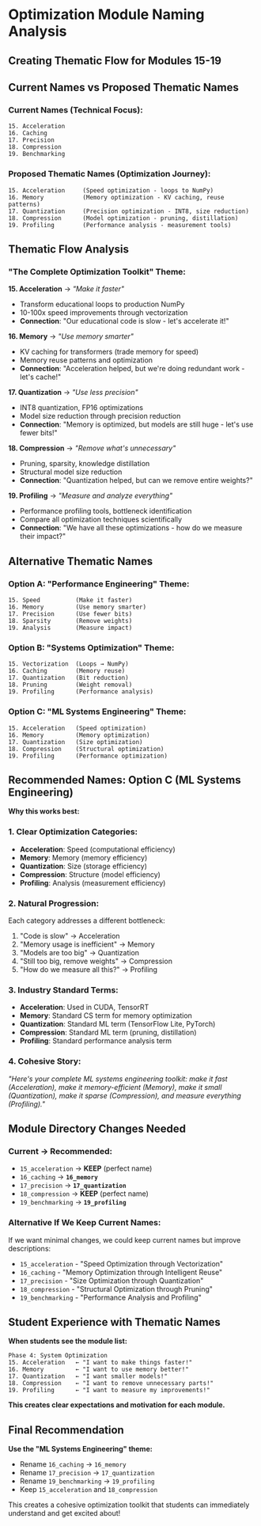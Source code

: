 # Optimization Module Naming Analysis
## Creating Thematic Flow for Modules 15-19

## Current Names vs Proposed Thematic Names

### **Current Names (Technical Focus):**
```
15. Acceleration  
16. Caching
17. Precision
18. Compression
19. Benchmarking
```

### **Proposed Thematic Names (Optimization Journey):**
```
15. Acceleration     (Speed optimization - loops to NumPy)
16. Memory           (Memory optimization - KV caching, reuse patterns)  
17. Quantization     (Precision optimization - INT8, size reduction)
18. Compression      (Model optimization - pruning, distillation) 
19. Profiling        (Performance analysis - measurement tools)
```

## Thematic Flow Analysis

### **"The Complete Optimization Toolkit" Theme:**

**15. Acceleration** → *"Make it faster"*
- Transform educational loops to production NumPy
- 10-100x speed improvements through vectorization
- **Connection**: "Our educational code is slow - let's accelerate it!"

**16. Memory** → *"Use memory smarter"* 
- KV caching for transformers (trade memory for speed)
- Memory reuse patterns and optimization
- **Connection**: "Acceleration helped, but we're doing redundant work - let's cache!"

**17. Quantization** → *"Use less precision"*
- INT8 quantization, FP16 optimizations  
- Model size reduction through precision reduction
- **Connection**: "Memory is optimized, but models are still huge - let's use fewer bits!"

**18. Compression** → *"Remove what's unnecessary"*
- Pruning, sparsity, knowledge distillation
- Structural model size reduction
- **Connection**: "Quantization helped, but can we remove entire weights?"

**19. Profiling** → *"Measure and analyze everything"*
- Performance profiling tools, bottleneck identification
- Compare all optimization techniques scientifically
- **Connection**: "We have all these optimizations - how do we measure their impact?"

## Alternative Thematic Names

### **Option A: "Performance Engineering" Theme:**
```
15. Speed          (Make it faster)
16. Memory         (Use memory smarter)  
17. Precision      (Use fewer bits)
18. Sparsity       (Remove weights)
19. Analysis       (Measure impact)
```

### **Option B: "Systems Optimization" Theme:**
```  
15. Vectorization  (Loops → NumPy)
16. Caching        (Memory reuse)
17. Quantization   (Bit reduction)
18. Pruning        (Weight removal) 
19. Profiling      (Performance analysis)
```

### **Option C: "ML Systems Engineering" Theme:**
```
15. Acceleration   (Speed optimization)
16. Memory         (Memory optimization)
17. Quantization   (Size optimization)
18. Compression    (Structural optimization)
19. Profiling      (Performance optimization)
```

## Recommended Names: Option C (ML Systems Engineering)

**Why this works best:**

### **1. Clear Optimization Categories:**
- **Acceleration**: Speed (computational efficiency)
- **Memory**: Memory (memory efficiency)  
- **Quantization**: Size (storage efficiency)
- **Compression**: Structure (model efficiency)
- **Profiling**: Analysis (measurement efficiency)

### **2. Natural Progression:**
Each category addresses a different bottleneck:
1. "Code is slow" → Acceleration
2. "Memory usage is inefficient" → Memory  
3. "Models are too big" → Quantization
4. "Still too big, remove weights" → Compression
5. "How do we measure all this?" → Profiling

### **3. Industry Standard Terms:**
- **Acceleration**: Used in CUDA, TensorRT
- **Memory**: Standard CS term for memory optimization
- **Quantization**: Standard ML term (TensorFlow Lite, PyTorch)
- **Compression**: Standard ML term (pruning, distillation)
- **Profiling**: Standard performance analysis term

### **4. Cohesive Story:**
*"Here's your complete ML systems engineering toolkit: make it fast (Acceleration), make it memory-efficient (Memory), make it small (Quantization), make it sparse (Compression), and measure everything (Profiling)."*

## Module Directory Changes Needed

### **Current → Recommended:**
- `15_acceleration` → **KEEP** (perfect name)
- `16_caching` → **`16_memory`** 
- `17_precision` → **`17_quantization`**
- `18_compression` → **KEEP** (perfect name)
- `19_benchmarking` → **`19_profiling`**

### **Alternative If We Keep Current Names:**

If we want minimal changes, we could keep current names but improve descriptions:

- `15_acceleration` - "Speed Optimization through Vectorization"
- `16_caching` - "Memory Optimization through Intelligent Reuse"  
- `17_precision` - "Size Optimization through Quantization"
- `18_compression` - "Structural Optimization through Pruning"
- `19_benchmarking` - "Performance Analysis and Profiling"

## Student Experience with Thematic Names

**When students see the module list:**
```
Phase 4: System Optimization
15. Acceleration   ← "I want to make things faster!"
16. Memory         ← "I want to use memory better!"  
17. Quantization   ← "I want smaller models!"
18. Compression    ← "I want to remove unnecessary parts!"
19. Profiling      ← "I want to measure my improvements!"
```

**This creates clear expectations and motivation for each module.**

## Final Recommendation

**Use the "ML Systems Engineering" theme:**
- Rename `16_caching` → `16_memory`
- Rename `17_precision` → `17_quantization`  
- Rename `19_benchmarking` → `19_profiling`
- Keep `15_acceleration` and `18_compression`

This creates a cohesive optimization toolkit that students can immediately understand and get excited about!